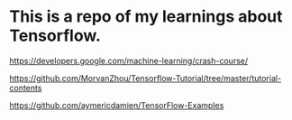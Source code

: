 # This is a repo of my learnings about Tensorflow.

https://developers.google.com/machine-learning/crash-course/

https://github.com/MorvanZhou/Tensorflow-Tutorial/tree/master/tutorial-contents

https://github.com/aymericdamien/TensorFlow-Examples
